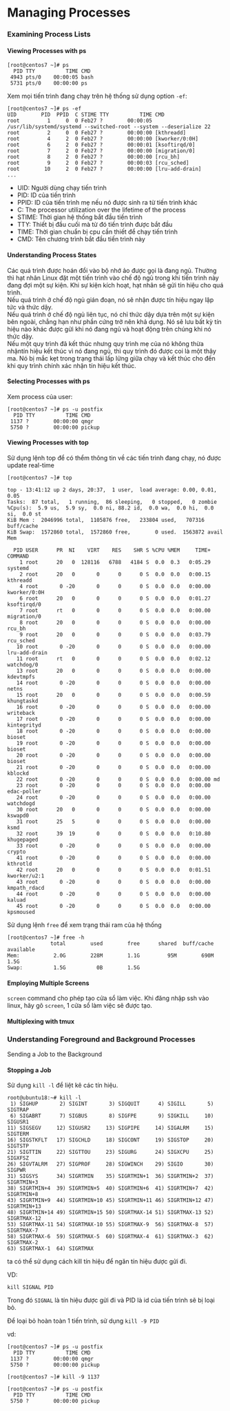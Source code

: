 # Managing Processes

### Examining Process Lists

#### Viewing Processes with ps

```
[root@centos7 ~]# ps
  PID TTY          TIME CMD
 4943 pts/0    00:00:05 bash
 5731 pts/0    00:00:00 ps
```

Xem mọi tiến trình đang chạy trên hệ thống sử dụng option `-ef`:

```
[root@centos7 ~]# ps -ef
UID        PID  PPID  C STIME TTY          TIME CMD
root         1     0  0 Feb27 ?        00:00:05 /usr/lib/systemd/systemd --switched-root --system --deserialize 22
root         2     0  0 Feb27 ?        00:00:00 [kthreadd]
root         4     2  0 Feb27 ?        00:00:00 [kworker/0:0H]
root         6     2  0 Feb27 ?        00:00:01 [ksoftirqd/0]
root         7     2  0 Feb27 ?        00:00:00 [migration/0]
root         8     2  0 Feb27 ?        00:00:00 [rcu_bh]
root         9     2  0 Feb27 ?        00:00:03 [rcu_sched]
root        10     2  0 Feb27 ?        00:00:00 [lru-add-drain]
...
```

- UID: Người dùng chạy tiến trình
- PID:	ID của tiến trình
- PPID:	ID của tiến trình mẹ nếu nó được sinh ra từ tiến trình khác
- C: The processor utilization over the lifetime of the process
- STIME: Thời gian hệ thống bắt đầu tiến trình 
- TTY: Thiết bị đầu cuối mà từ đó tiến trình được bắt đầu
- TIME: Thời gian chuẩn bị cpu cần thiết để chạy tiến trình
- CMD: Tên chương trình bắt đầu tiến trình này

#### Understanding Process States

Các quá trình được hoán đổi vào bộ nhớ ảo được gọi là đang ngủ. Thường thì hạt nhân Linux đặt một tiến trình vào chế độ ngủ trong khi tiến trình này đang đợi một sự kiện. Khi sự kiện kích hoạt, hạt nhân sẽ gửi tín hiệu cho quá trình.  
Nếu quá trình ở chế độ ngủ gián đoạn, nó sẽ nhận được tín hiệu ngay lập tức và thức dậy.  
Nếu quá trình ở chế độ ngủ liên tục, nó chỉ thức dậy dựa trên một sự kiện bên ngoài, chẳng hạn như phần cứng trở nên khả dụng. Nó sẽ lưu bất kỳ tín hiệu nào khác được gửi khi nó đang ngủ và hoạt động trên chúng khi nó thức dậy.  
Nếu một quy trình đã kết thúc nhưng quy trình mẹ của nó không thừa nhậntín hiệu kết thúc vì nó đang ngủ, thì quy trình đó được coi là một thây ma. Nó bị mắc kẹt trong trạng thái lấp lửng giữa chạy và kết thúc cho đến khi quy trình chính xác nhận tín hiệu kết thúc.

#### Selecting Processes with ps

Xem process của user:

```
[root@centos7 ~]# ps -u postfix
  PID TTY          TIME CMD
 1137 ?        00:00:00 qmgr
 5750 ?        00:00:00 pickup
```
#### Viewing Processes with top
Sử dụng lệnh top để có thểm thông tin về các tiến trình đang chạy, nó được update real-time

```
[root@centos7 ~]# top
```

```
top - 13:41:12 up 2 days, 20:37,  1 user,  load average: 0.00, 0.01, 0.05
Tasks:  87 total,   1 running,  86 sleeping,   0 stopped,   0 zombie
%Cpu(s):  5.9 us,  5.9 sy,  0.0 ni, 88.2 id,  0.0 wa,  0.0 hi,  0.0 si,  0.0 st
KiB Mem :  2046996 total,  1105876 free,   233804 used,   707316 buff/cache
KiB Swap:  1572860 total,  1572860 free,        0 used.  1563872 avail Mem

  PID USER      PR  NI    VIRT    RES    SHR S %CPU %MEM     TIME+ COMMAND
    1 root      20   0  128116   6788   4184 S  0.0  0.3   0:05.29 systemd
    2 root      20   0       0      0      0 S  0.0  0.0   0:00.15 kthreadd
    4 root       0 -20       0      0      0 S  0.0  0.0   0:00.00 kworker/0:0H
    6 root      20   0       0      0      0 S  0.0  0.0   0:01.27 ksoftirqd/0
    7 root      rt   0       0      0      0 S  0.0  0.0   0:00.00 migration/0
    8 root      20   0       0      0      0 S  0.0  0.0   0:00.00 rcu_bh
    9 root      20   0       0      0      0 S  0.0  0.0   0:03.79 rcu_sched
   10 root       0 -20       0      0      0 S  0.0  0.0   0:00.00 lru-add-drain
   11 root      rt   0       0      0      0 S  0.0  0.0   0:02.12 watchdog/0
   13 root      20   0       0      0      0 S  0.0  0.0   0:00.00 kdevtmpfs
   14 root       0 -20       0      0      0 S  0.0  0.0   0:00.00 netns
   15 root      20   0       0      0      0 S  0.0  0.0   0:00.59 khungtaskd
   16 root       0 -20       0      0      0 S  0.0  0.0   0:00.00 writeback
   17 root       0 -20       0      0      0 S  0.0  0.0   0:00.00 kintegrityd
   18 root       0 -20       0      0      0 S  0.0  0.0   0:00.00 bioset
   19 root       0 -20       0      0      0 S  0.0  0.0   0:00.00 bioset
   20 root       0 -20       0      0      0 S  0.0  0.0   0:00.00 bioset
   21 root       0 -20       0      0      0 S  0.0  0.0   0:00.00 kblockd
   22 root       0 -20       0      0      0 S  0.0  0.0   0:00.00 md
   23 root       0 -20       0      0      0 S  0.0  0.0   0:00.00 edac-poller
   24 root       0 -20       0      0      0 S  0.0  0.0   0:00.00 watchdogd
   30 root      20   0       0      0      0 S  0.0  0.0   0:00.00 kswapd0
   31 root      25   5       0      0      0 S  0.0  0.0   0:00.00 ksmd
   32 root      39  19       0      0      0 S  0.0  0.0   0:10.80 khugepaged
   33 root       0 -20       0      0      0 S  0.0  0.0   0:00.00 crypto
   41 root       0 -20       0      0      0 S  0.0  0.0   0:00.00 kthrotld
   42 root      20   0       0      0      0 S  0.0  0.0   0:01.51 kworker/u2:1
   43 root       0 -20       0      0      0 S  0.0  0.0   0:00.00 kmpath_rdacd
   44 root       0 -20       0      0      0 S  0.0  0.0   0:00.00 kaluad
   45 root       0 -20       0      0      0 S  0.0  0.0   0:00.00 kpsmoused
```

Sử dụng lệnh `free` để xem trạng thái ram của hệ thống

```
[root@centos7 ~]# free -h
              total        used        free      shared  buff/cache   available
Mem:           2.0G        228M        1.1G         95M        690M        1.5G
Swap:          1.5G          0B        1.5G
```

#### Employing Multiple Screens

`screen` command cho phép tạo cửa sổ làm việc. Khi đăng nhập ssh vào linux, hãy gõ `screen`, 1 cửa sổ làm việc sẽ được tạo. 

#### Multiplexing with tmux

### Understanding Foreground and Background Processes

Sending a Job to the Background

#### Stopping a Job

Sử dụng `kill -l` để liệt kê các tín hiệu. 

```
root@ubuntu18:~# kill -l
 1) SIGHUP       2) SIGINT       3) SIGQUIT      4) SIGILL       5) SIGTRAP
 6) SIGABRT      7) SIGBUS       8) SIGFPE       9) SIGKILL     10) SIGUSR1
11) SIGSEGV     12) SIGUSR2     13) SIGPIPE     14) SIGALRM     15) SIGTERM
16) SIGSTKFLT   17) SIGCHLD     18) SIGCONT     19) SIGSTOP     20) SIGTSTP
21) SIGTTIN     22) SIGTTOU     23) SIGURG      24) SIGXCPU     25) SIGXFSZ
26) SIGVTALRM   27) SIGPROF     28) SIGWINCH    29) SIGIO       30) SIGPWR
31) SIGSYS      34) SIGRTMIN    35) SIGRTMIN+1  36) SIGRTMIN+2  37) SIGRTMIN+3
38) SIGRTMIN+4  39) SIGRTMIN+5  40) SIGRTMIN+6  41) SIGRTMIN+7  42) SIGRTMIN+8
43) SIGRTMIN+9  44) SIGRTMIN+10 45) SIGRTMIN+11 46) SIGRTMIN+12 47) SIGRTMIN+13
48) SIGRTMIN+14 49) SIGRTMIN+15 50) SIGRTMAX-14 51) SIGRTMAX-13 52) SIGRTMAX-12
53) SIGRTMAX-11 54) SIGRTMAX-10 55) SIGRTMAX-9  56) SIGRTMAX-8  57) SIGRTMAX-7
58) SIGRTMAX-6  59) SIGRTMAX-5  60) SIGRTMAX-4  61) SIGRTMAX-3  62) SIGRTMAX-2
63) SIGRTMAX-1  64) SIGRTMAX
```

ta có thể sử dụng cách kill tín hiệu để ngăn tín hiệu được gửi đi. 

VD: 

```
kill SIGNAL PID
```
Trong đó `SIGNAL` là tín hiệu được gửi đi và PID là id của tiến trình sẽ bị loại bỏ.


Để loại bỏ hoàn toàn 1 tiến trình, sử dụng `kill -9 PID`

vd: 

```
[root@centos7 ~]# ps -u postfix
  PID TTY          TIME CMD
 1137 ?        00:00:00 qmgr
 5750 ?        00:00:00 pickup
```
```
[root@centos7 ~]# kill -9 1137
```
```
[root@centos7 ~]# ps -u postfix
  PID TTY          TIME CMD
 5750 ?        00:00:00 pickup
```


